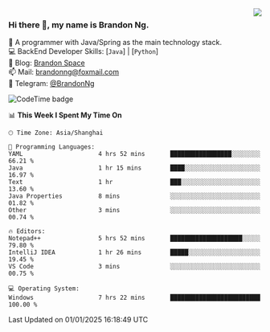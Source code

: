 <img  align="right" src="https://github-readme-stats-brandon0824.vercel.app/api/top-langs/?username=brandon0824&layout=compact">

### Hi there 👋, my name is Brandon Ng.

🌱 A programmer with Java/Spring as the main technology stack.  
💻 BackEnd Developer Skills: [`Java`] | [`Python`]  
📝 Blog: [Brandon Space](https://brandonng.tech)  
📫 Mail: brandonng@foxmail.com  
📰 Telegram: [@BrandonNg](https://t.me/BrandonNg24)  

![CodeTime badge](https://img.shields.io/endpoint?style=flat-square&url=https%3A%2F%2Fapi.codetime.dev%2Fshield%3Fid%3D128%26project%3D%26in%3D604800000)

<!--START_SECTION:waka-->
📊 **This Week I Spent My Time On** 

```text
🕑︎ Time Zone: Asia/Shanghai

💬 Programming Languages: 
YAML                     4 hrs 52 mins       █████████████████░░░░░░░░   66.21 % 
Java                     1 hr 15 mins        ████░░░░░░░░░░░░░░░░░░░░░   16.97 % 
Text                     1 hr                ███░░░░░░░░░░░░░░░░░░░░░░   13.60 % 
Java Properties          8 mins              ░░░░░░░░░░░░░░░░░░░░░░░░░   01.82 % 
Other                    3 mins              ░░░░░░░░░░░░░░░░░░░░░░░░░   00.74 % 

🔥 Editors: 
Notepad++                5 hrs 52 mins       ████████████████████░░░░░   79.80 % 
IntelliJ IDEA            1 hr 26 mins        █████░░░░░░░░░░░░░░░░░░░░   19.45 % 
VS Code                  3 mins              ░░░░░░░░░░░░░░░░░░░░░░░░░   00.75 % 

💻 Operating System: 
Windows                  7 hrs 22 mins       █████████████████████████   100.00 % 
```


 Last Updated on 01/01/2025 16:18:49 UTC
<!--END_SECTION:waka-->
